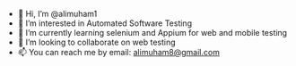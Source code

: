 - 👋 Hi, I’m @alimuham1
- 👀 I’m interested in Automated Software Testing
- 🌱 I’m currently learning selenium and Appium for web and mobile testing
- 💞️ I’m looking to collaborate on web testing
- 📫 You can reach me by email: alimuham8@gmail.com

<!---
alimuham1/alimuham1 is a ✨ special ✨ repository because its `README.md` (this file) appears on your GitHub profile.
You can click the Preview link to take a look at your changes.
--->
